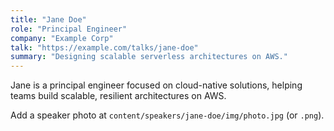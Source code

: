 ```yaml
---
title: "Jane Doe"
role: "Principal Engineer"
company: "Example Corp"
talk: "https://example.com/talks/jane-doe"
summary: "Designing scalable serverless architectures on AWS."
---
```


Jane is a principal engineer focused on cloud-native solutions, helping teams build scalable, resilient architectures on AWS.

Add a speaker photo at `content/speakers/jane-doe/img/photo.jpg` (or `.png`).


